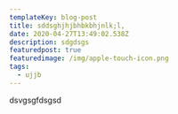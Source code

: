 ```yaml
---
templateKey: blog-post
title: sddsghjhjbhbkbhjnlk;l,
date: 2020-04-27T13:49:02.538Z
description: sdgdsgs
featuredpost: true
featuredimage: /img/apple-touch-icon.png
tags:
  - ujjb
---
```

dsvgsgfdsgsd